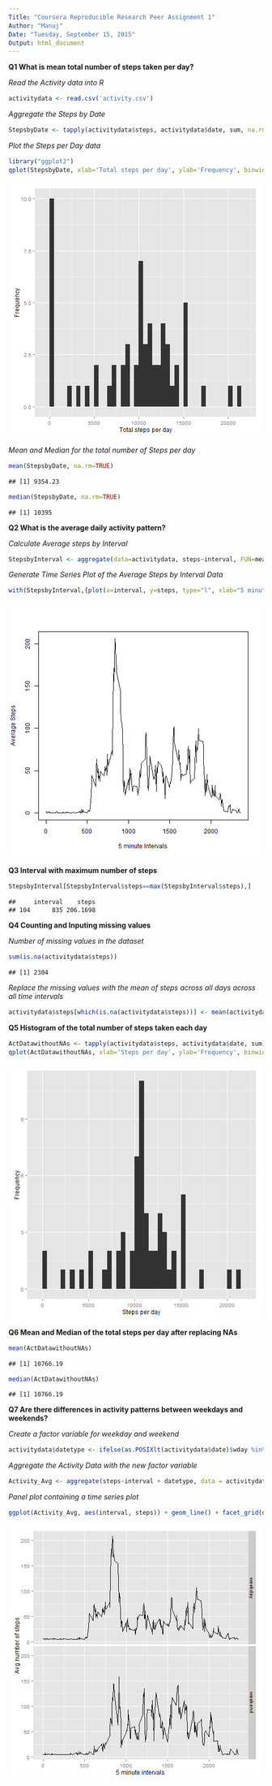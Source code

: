 ```yaml
---
Title: "Coursera Reproducible Research Peer Assignment 1"
Author: "Manuj"
Date: "Tuesday, September 15, 2015"
Output: html_document
---
```



**Q1 What is mean total number of steps taken per day?**

*Read the Activity data into R*


```r
activitydata <- read.csv('activity.csv')
```

*Aggregate the Steps by Date*


```r
StepsbyDate <- tapply(activitydata$steps, activitydata$date, sum, na.rm =TRUE)
```

*Plot the Steps per Day data*

```r
library("ggplot2")
qplot(StepsbyDate, xlab='Total steps per day', ylab='Frequency', binwidth=500)
```

![plot of chunk unnamed-chunk-3](figure/unnamed-chunk-3-1.png) 

*Mean and Median for the total number of Steps per day*

```r
mean(StepsbyDate, na.rm=TRUE)
```

```
## [1] 9354.23
```

```r
median(StepsbyDate, na.rm=TRUE)
```

```
## [1] 10395
```

**Q2 What is the average daily activity pattern?**

*Calculate Average steps by Interval*

```r
StepsbyInterval <- aggregate(data=activitydata, steps~interval, FUN=mean, na.action=na.omit)
```

*Generate Time Series Plot of the Average Steps by Interval Data*

```r
with(StepsbyInterval,{plot(x=interval, y=steps, type="l", xlab="5 minute Intervals", ylab="Average Steps")})
```

![plot of chunk unnamed-chunk-6](figure/unnamed-chunk-6-1.png) 

**Q3 Interval with maximum number of steps**


```r
StepsbyInterval[StepsbyInterval$steps==max(StepsbyInterval$steps),]
```

```
##     interval    steps
## 104      835 206.1698
```

**Q4 Counting and Inputing missing values**

*Number of missing values in the dataset*

```r
sum(is.na(activitydata$steps))
```

```
## [1] 2304
```

*Replace the missing values with the mean of steps across all days across all time intervals*

```r
activitydata$steps[which(is.na(activitydata$steps))] <- mean(activitydata$steps, na.rm = TRUE)
```

**Q5 Histogram of the total number of steps taken each day**

```r
ActDatawithoutNAs <- tapply(activitydata$steps, activitydata$date, sum)
qplot(ActDatawithoutNAs, xlab='Steps per day', ylab='Frequency', binwidth=500)
```

![plot of chunk unnamed-chunk-10](figure/unnamed-chunk-10-1.png) 

**Q6 Mean and Median of the total steps per day after replacing NAs**

```r
mean(ActDatawithoutNAs)
```

```
## [1] 10766.19
```

```r
median(ActDatawithoutNAs)
```

```
## [1] 10766.19
```

**Q7 Are there differences in activity patterns between weekdays and weekends?**

*Create a factor variable for weekday and weekend*

```r
activitydata$datetype <- ifelse(as.POSIXlt(activitydata$date)$wday %in% c(0,6), 'weekend', 'weekday')
```
*Aggregate the Activity Data with the new factor variable*

```r
Activity_Avg <- aggregate(steps~interval + datetype, data = activitydata, mean)
```
*Panel plot containing a time series plot*

```r
ggplot(Activity_Avg, aes(interval, steps)) + geom_line() + facet_grid(datetype ~ .) +  xlab("5 minute intervals") +  ylab("Avg number of steps")
```

![plot of chunk unnamed-chunk-14](figure/unnamed-chunk-14-1.png) 



